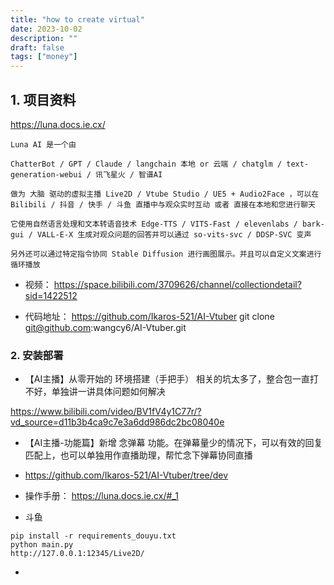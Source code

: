 ```yaml
---
title: "how to create virtual"
date: 2023-10-02
description: ""
draft: false
tags: ["money"]
---
```




## 1. 项目资料


https://luna.docs.ie.cx/
~~~
Luna AI 是一个由

ChatterBot / GPT / Claude / langchain 本地 or 云端 / chatglm / text-generation-webui / 讯飞星火 / 智谱AI

做为 大脑 驱动的虚拟主播 Live2D / Vtube Studio / UE5 + Audio2Face ，可以在 Bilibili / 抖音 / 快手 / 斗鱼 直播中与观众实时互动 或者 直接在本地和您进行聊天

它使用自然语言处理和文本转语音技术 Edge-TTS / VITS-Fast / elevenlabs / bark-gui / VALL-E-X 生成对观众问题的回答并可以通过 so-vits-svc / DDSP-SVC 变声

另外还可以通过特定指令协同 Stable Diffusion 进行画图展示。并且可以自定义文案进行循环播放

~~~

- 视频：
https://space.bilibili.com/3709626/channel/collectiondetail?sid=1422512

- 代码地址：
https://github.com/Ikaros-521/AI-Vtuber
git clone git@github.com:wangcy6/AI-Vtuber.git





### 2. 安装部署

- 【AI主播】从零开始的 环境搭建（手把手） 相关的坑太多了，整合包一直打不好，单独讲一讲具体问题如何解决

https://www.bilibili.com/video/BV1fV4y1C77r/?vd_source=d11b3b4ca9c7e3a6dd986dc2bc08040e

- 【AI主播-功能篇】新增 念弹幕 功能。在弹幕量少的情况下，可以有效的回复匹配上，也可以单独用作直播助理，帮忙念下弹幕协同直播


- https://github.com/Ikaros-521/AI-Vtuber/tree/dev

- 操作手册：
https://luna.docs.ie.cx/#_1

- 斗鱼
~~~
pip install -r requirements_douyu.txt
python main.py
http://127.0.0.1:12345/Live2D/
~~~

- 

